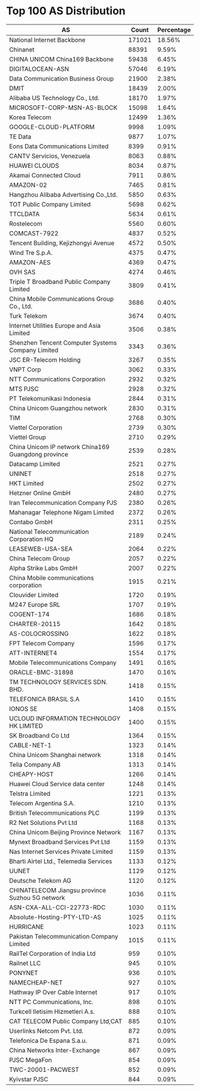 # Top 100 AS Distribution
| AS | Count | Percentage |
|----|----|----|
| National Internet Backbone | 171021 | 18.56% |
| Chinanet | 88391 | 9.59% |
| CHINA UNICOM China169 Backbone | 59438 | 6.45% |
| DIGITALOCEAN-ASN | 57046 | 6.19% |
| Data Communication Business Group | 21900 | 2.38% |
| DMIT | 18439 | 2.00% |
| Alibaba US Technology Co., Ltd. | 18170 | 1.97% |
| MICROSOFT-CORP-MSN-AS-BLOCK | 15098 | 1.64% |
| Korea Telecom | 12499 | 1.36% |
| GOOGLE-CLOUD-PLATFORM | 9998 | 1.09% |
| TE Data | 9877 | 1.07% |
| Eons Data Communications Limited | 8399 | 0.91% |
| CANTV Servicios, Venezuela | 8063 | 0.88% |
| HUAWEI CLOUDS | 8034 | 0.87% |
| Akamai Connected Cloud | 7911 | 0.86% |
| AMAZON-02 | 7465 | 0.81% |
| Hangzhou Alibaba Advertising Co.,Ltd. | 5850 | 0.63% |
| TOT Public Company Limited | 5698 | 0.62% |
| TTCLDATA | 5634 | 0.61% |
| Rostelecom | 5560 | 0.60% |
| COMCAST-7922 | 4837 | 0.52% |
| Tencent Building, Kejizhongyi Avenue | 4572 | 0.50% |
| Wind Tre S.p.A. | 4375 | 0.47% |
| AMAZON-AES | 4369 | 0.47% |
| OVH SAS | 4274 | 0.46% |
| Triple T Broadband Public Company Limited | 3809 | 0.41% |
| China Mobile Communications Group Co., Ltd. | 3686 | 0.40% |
| Turk Telekom | 3674 | 0.40% |
| Internet Utilities Europe and Asia Limited | 3506 | 0.38% |
| Shenzhen Tencent Computer Systems Company Limited | 3343 | 0.36% |
| JSC ER-Telecom Holding | 3267 | 0.35% |
| VNPT Corp | 3062 | 0.33% |
| NTT Communications Corporation | 2932 | 0.32% |
| MTS PJSC | 2928 | 0.32% |
| PT Telekomunikasi Indonesia | 2844 | 0.31% |
| China Unicom Guangzhou network | 2830 | 0.31% |
| TIM | 2768 | 0.30% |
| Viettel Corporation | 2739 | 0.30% |
| Viettel Group | 2710 | 0.29% |
| China Unicom IP network China169 Guangdong province | 2539 | 0.28% |
| Datacamp Limited | 2521 | 0.27% |
| UNINET | 2518 | 0.27% |
| HKT Limited | 2502 | 0.27% |
| Hetzner Online GmbH | 2480 | 0.27% |
| Iran Telecommunication Company PJS | 2380 | 0.26% |
| Mahanagar Telephone Nigam Limited | 2372 | 0.26% |
| Contabo GmbH | 2311 | 0.25% |
| National Telecommunication Corporation HQ | 2189 | 0.24% |
| LEASEWEB-USA-SEA | 2064 | 0.22% |
| China Telecom Group | 2057 | 0.22% |
| Alpha Strike Labs GmbH | 2007 | 0.22% |
| China Mobile communications corporation | 1915 | 0.21% |
| Clouvider Limited | 1720 | 0.19% |
| M247 Europe SRL | 1707 | 0.19% |
| COGENT-174 | 1686 | 0.18% |
| CHARTER-20115 | 1642 | 0.18% |
| AS-COLOCROSSING | 1622 | 0.18% |
| FPT Telecom Company | 1596 | 0.17% |
| ATT-INTERNET4 | 1554 | 0.17% |
| Mobile Telecommunications Company | 1491 | 0.16% |
| ORACLE-BMC-31898 | 1470 | 0.16% |
| TM TECHNOLOGY SERVICES SDN. BHD. | 1418 | 0.15% |
| TELEFONICA BRASIL S.A | 1410 | 0.15% |
| IONOS SE | 1408 | 0.15% |
| UCLOUD INFORMATION TECHNOLOGY HK LIMITED | 1400 | 0.15% |
| SK Broadband Co Ltd | 1364 | 0.15% |
| CABLE-NET-1 | 1323 | 0.14% |
| China Unicom Shanghai network | 1318 | 0.14% |
| Telia Company AB | 1313 | 0.14% |
| CHEAPY-HOST | 1266 | 0.14% |
| Huawei Cloud Service data center | 1248 | 0.14% |
| Telstra Limited | 1221 | 0.13% |
| Telecom Argentina S.A. | 1210 | 0.13% |
| British Telecommunications PLC | 1199 | 0.13% |
| R2 Net Solutions Pvt Ltd | 1168 | 0.13% |
| China Unicom Beijing Province Network | 1167 | 0.13% |
| Mynext Broadband Services Pvt Ltd | 1159 | 0.13% |
| Nas Internet Services Private Limited | 1159 | 0.13% |
| Bharti Airtel Ltd., Telemedia Services | 1133 | 0.12% |
| UUNET | 1129 | 0.12% |
| Deutsche Telekom AG | 1120 | 0.12% |
| CHINATELECOM Jiangsu province Suzhou 5G network | 1036 | 0.11% |
| ASN-CXA-ALL-CCI-22773-RDC | 1030 | 0.11% |
| Absolute-Hosting-PTY-LTD-AS | 1025 | 0.11% |
| HURRICANE | 1023 | 0.11% |
| Pakistan Telecommunication Company Limited | 1015 | 0.11% |
| RailTel Corporation of India Ltd | 959 | 0.10% |
| Railnet LLC | 945 | 0.10% |
| PONYNET | 936 | 0.10% |
| NAMECHEAP-NET | 927 | 0.10% |
| Hathway IP Over Cable Internet | 917 | 0.10% |
| NTT PC Communications, Inc. | 898 | 0.10% |
| Turkcell Iletisim Hizmetleri A.s. | 888 | 0.10% |
| CAT TELECOM Public Company Ltd,CAT | 885 | 0.10% |
| Userlinks Netcom Pvt. Ltd. | 872 | 0.09% |
| Telefonica De Espana S.a.u. | 871 | 0.09% |
| China Networks Inter-Exchange | 867 | 0.09% |
| PJSC MegaFon | 854 | 0.09% |
| TWC-20001-PACWEST | 852 | 0.09% |
| Kyivstar PJSC | 844 | 0.09% |
